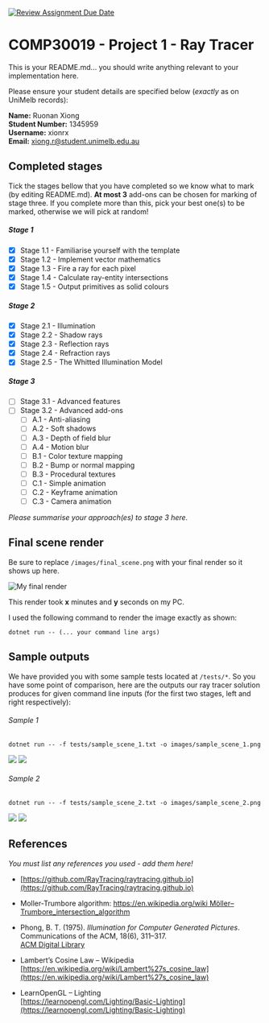 [![Review Assignment Due Date](https://classroom.github.com/assets/deadline-readme-button-22041afd0340ce965d47ae6ef1cefeee28c7c493a6346c4f15d667ab976d596c.svg)](https://classroom.github.com/a/oMRiv2DB)
# COMP30019 - Project 1 - Ray Tracer

This is your README.md... you should write anything relevant to your
implementation here.

Please ensure your student details are specified below (*exactly* as on UniMelb
records):

**Name:** Ruonan Xiong \
**Student Number:** 1345959 \
**Username:** xionrx \
**Email:** xiong.r@student.unimelb.edu.au

## Completed stages

Tick the stages bellow that you have completed so we know what to mark (by
editing README.md). **At most 3** add-ons can be chosen for marking of stage three. If you complete more than this, pick your best one(s) to be marked, otherwise we will pick at random!

<!---
Tip: To tick, place an x between the square brackes [ ], like so: [x]
-->

##### Stage 1

- [x] Stage 1.1 - Familiarise yourself with the template
- [x] Stage 1.2 - Implement vector mathematics
- [x] Stage 1.3 - Fire a ray for each pixel
- [x] Stage 1.4 - Calculate ray-entity intersections
- [x] Stage 1.5 - Output primitives as solid colours

##### Stage 2

- [x] Stage 2.1 - Illumination
- [x] Stage 2.2 - Shadow rays
- [x] Stage 2.3 - Reflection rays
- [x] Stage 2.4 - Refraction rays
- [x] Stage 2.5 - The Whitted Illumination Model

##### Stage 3

- [ ] Stage 3.1 - Advanced features
- [ ] Stage 3.2 - Advanced add-ons
  - [ ] A.1 - Anti-aliasing
  - [ ] A.2 - Soft shadows
  - [ ] A.3 - Depth of field blur
  - [ ] A.4 - Motion blur
  - [ ] B.1 - Color texture mapping
  - [ ] B.2 - Bump or normal mapping
  - [ ] B.3 - Procedural textures
  - [ ] C.1 - Simple animation
  - [ ] C.2 - Keyframe animation
  - [ ] C.3 - Camera animation

*Please summarise your approach(es) to stage 3 here.*

## Final scene render

Be sure to replace ```/images/final_scene.png``` with your final render so it
shows up here.

![My final render](images/final_scene.png)

This render took **x** minutes and **y** seconds on my PC.

I used the following command to render the image exactly as shown:

```
dotnet run -- (... your command line args)
```

## Sample outputs

We have provided you with some sample tests located at ```/tests/*```. So you
have some point of comparison, here are the outputs our ray tracer solution
produces for given command line inputs (for the first two stages, left and right
respectively):

###### Sample 1

```
dotnet run -- -f tests/sample_scene_1.txt -o images/sample_scene_1.png
```

<p float="left">
  <img src="images/sample_scene_1_s1.png" />
  <img src="images/sample_scene_1_s2.png" /> 
</p>

###### Sample 2

```
dotnet run -- -f tests/sample_scene_2.txt -o images/sample_scene_2.png
```

<p float="left">
  <img src="images/sample_scene_2_s1.png" />
  <img src="images/sample_scene_2_s2.png" /> 
</p>

## References

*You must list any references you used - add them here!*

- [https://github.com/RayTracing/raytracing.github.io](https://github.com/RayTracing/raytracing.github.io)

- Moller-Trumbore algorithm: [https://en.wikipedia.org/wiki Möller–Trumbore_intersection_algorithm]()

- Phong, B. T. (1975). *Illumination for Computer Generated Pictures*. Communications of the ACM, 18(6), 311–317.  
  [ACM Digital Library](https://dl.acm.org/doi/10.1145/360349.360353)

- Lambert’s Cosine Law – Wikipedia  
  [https://en.wikipedia.org/wiki/Lambert%27s_cosine_law](https://en.wikipedia.org/wiki/Lambert%27s_cosine_law)

- LearnOpenGL – Lighting  
  [https://learnopengl.com/Lighting/Basic-Lighting](https://learnopengl.com/Lighting/Basic-Lighting)
